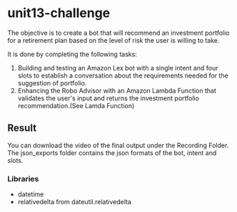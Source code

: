 # unit13-challenge

The objective is to create a bot that will recommend an investment portfolio for a retirement plan based on the level of risk the user is willing to take.

It is done by completing the following tasks:
1) Building and testing an Amazon Lex bot with a single intent and four slots to establish a conversation about the requirements needed for the suggestion of portfolio.
2) Enhancing the Robo Advisor with an Amazon Lambda Function that validates the user's input and returns the investment portfolio recommendation.(See Lamda Function)

## Result
You can download the video of the final output under the Recording Folder. The json_exports folder contains the json formats of the bot, intent and slots.

### Libraries 
- datetime
- relativedelta from dateutil.relativedelta  
